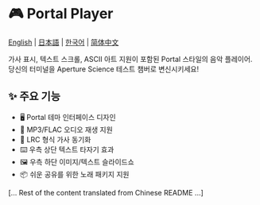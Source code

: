 # 🎮 Portal Player

[English](README_en.md) | [日本語](README_ja.md) | [한국어](README_ko.md) | [简体中文](README.md)

가사 표시, 텍스트 스크롤, ASCII 아트 지원이 포함된 Portal 스타일의 음악 플레이어. 당신의 터미널을 Aperture Science 테스트 챔버로 변신시키세요!

## ✨ 주요 기능

- 🖥️ Portal 테마 인터페이스 디자인
- 🎵 MP3/FLAC 오디오 재생 지원
- 📝 LRC 형식 가사 동기화
- ⌨️ 우측 상단 텍스트 타자기 효과
- 🖼️ 우측 하단 이미지/텍스트 슬라이드쇼
- 📦 쉬운 공유를 위한 노래 패키지 지원

[... Rest of the content translated from Chinese README ...] 